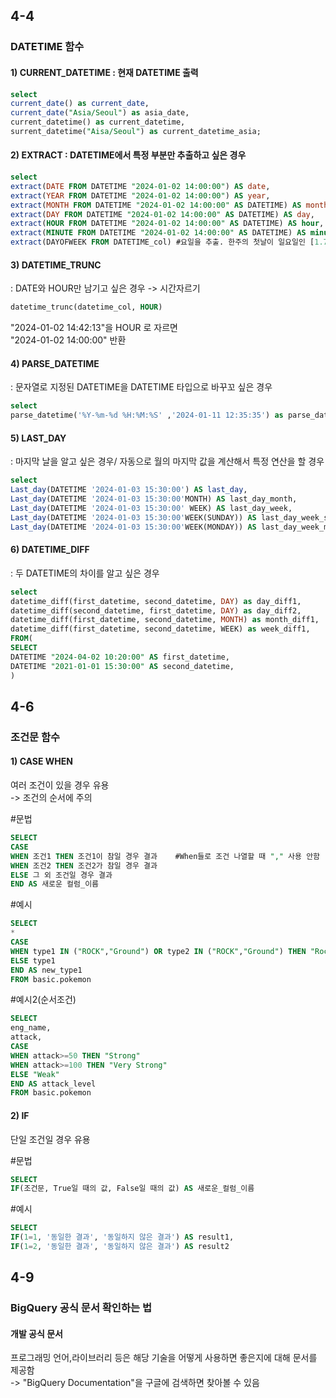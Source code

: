 ## 4-4   
### DATETIME 함수   
#### 1) CURRENT_DATETIME : 현재 DATETIME 출력      

```sql 
select   
current_date() as current_date,   
current_date("Asia/Seoul") as asia_date,   
current_datetime() as current_datetime,   
surrent_datetime("Aisa/Seoul") as current_datetime_asia;   
``` 
#### 2) EXTRACT : DATETIME에서 특정 부분만 추출하고 싶은 경우      

```sql   
select   
extract(DATE FROM DATETIME "2024-01-02 14:00:00") AS date,   
extract(YEAR FROM DATETIME "2024-01-02 14:00:00") AS year,    
extract(MONTH FROM DATETIME "2024-01-02 14:00:00" AS DATETIME) AS month,    
extract(DAY FROM DATETIME "2024-01-02 14:00:00" AS DATETIME) AS day,    
extract(HOUR FROM DATETIME "2024-01-02 14:00:00" AS DATETIME) AS hour,   
extract(MINUTE FROM DATETIME "2024-01-02 14:00:00" AS DATETIME) AS minute,       
extract(DAYOFWEEK FROM DATETIME_col) #요일을 추출. 한주의 첫날이 일요일인 [1.7] 범위로 반환    
```    
   
#### 3) DATETIME_TRUNC   
: DATE와 HOUR만 남기고 싶은 경우 -> 시간자르기   
```sql   
datetime_trunc(datetime_col, HOUR)    
```   
"2024-01-02 14:42:13"을 HOUR 로 자르면   
"2024-01-02 14:00:00" 반환    

#### 4) PARSE_DATETIME   
: 문자열로 지정된 DATETIME을 DATETIME 타입으로 바꾸꼬 싶은 경우   
```sql   
select   
parse_datetime('%Y-%m-%d %H:%M:%S' ,'2024-01-11 12:35:35') as parse_datetime;   
```   
#### 5) LAST_DAY   
: 마지막 날을 알고 싶은 경우/ 자동으로 월의 마지막 값을 계산해서 특정 연산을 할 경우   
```sql   
select   
Last_day(DATETIME '2024-01-03 15:30:00') AS last_day,   
Last_day(DATETIME '2024-01-03 15:30:00'MONTH) AS last_day_month,   
Last_day(DATETIME '2024-01-03 15:30:00' WEEK) AS last_day_week,   
Last_day(DATETIME '2024-01-03 15:30:00'WEEK(SUNDAY)) AS last_day_week_sun,   #일요일기준 마지막날   
Last_day(DATETIME '2024-01-03 15:30:00'WEEK(MONDAY)) AS last_day_week_mon   #월요일기준 마지막날   
```   
   
#### 6) DATETIME_DIFF   
: 두 DATETIME의 차이를 알고 싶은 경우   
```sql   
select   
datetime_diff(first_datetime, second_datetime, DAY) as day_diff1,   
datetime_diff(second_datetime, first_datetime, DAY) as day_diff2,     
datetime_diff(first_datetime, second_datetime, MONTH) as month_diff1,   
datetime_diff(first_datetime, second_datetime, WEEK) as week_diff1,     
FROM(     
SELECT   
DATETIME "2024-04-02 10:20:00" AS first_datetime,     
DATETIME "2021-01-01 15:30:00" AS second_datetime,   
)   
```   

## 4-6   
### 조건문 함수   
#### 1) CASE WHEN   
여러 조건이 있을 경우 유용     
-> 조건의 순서에 주의   


#문법    
   
```sql   
SELECT   
CASE   
WHEN 조건1 THEN 조건1이 참일 경우 결과    #When들로 조건 나열할 때 "," 사용 안함     
WHEN 조건2 THEN 조건2가 참일 경우 결과   
ELSE 그 외 조건일 경우 결과   
END AS 새로운 컬럼_이름   
``` 

#예시   
```sql   
SELECT   
*   
CASE   
WHEN type1 IN ("ROCK","Ground") OR type2 IN ("ROCK","Ground") THEN "Rock&Ground"   
ELSE type1   
END AS new_type1   
FROM basic.pokemon   
```   

#예시2(순서조건)   
```sql   
SELECT   
eng_name,   
attack,   
CASE   
WHEN attack>=50 THEN "Strong"   
WHEN attack>=100 THEN "Very Strong"   
ELSE "Weak"   
END AS attack_level   
FROM basic.pokemon   
```   
   
#### 2) IF   
단일 조건일 경우 유용   

#문법   
```sql   
SELECT   
IF(조건문, True일 때의 값, False일 때의 값) AS 새로운_컬럼_이름   
```   

#예시   
```sql   
SELECT   
IF(1=1, '동일한 결과', '동일하지 않은 결과') AS result1,   
IF(1=2, '동일한 결과', '동일하지 않은 결과') AS result2      
```   

## 4-9   
### BigQuery 공식 문서 확인하는 법   
#### 개발 공식 문서   
프로그래밍 언어,라이브러리 등은 해당 기술을 어떻게 사용하면 좋은지에 대해 문서를 제공함   
-> "BigQuery Documentation"을 구글에 검색하면 찾아볼 수 있음    